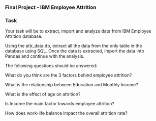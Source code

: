 ### Final Project - IBM Employee Attrition 

### Task

Your task will be to extract, import and analyze data from IBM Employee Attrition database.

Using the attr_data.db, extract all the data from the only table in the database using SQL. Once the data is extracted, import the data into Pandas and continue with the analysis. 

The following questions should be answered:

What do you think are the 3 factors behind employee attrition?

What is the relationship between Education and Monthly Income?

What is the effect of age on attrition?

Is Income the main factor towards employee attrition?

How does work-life balance impact the overall attrition rate?
